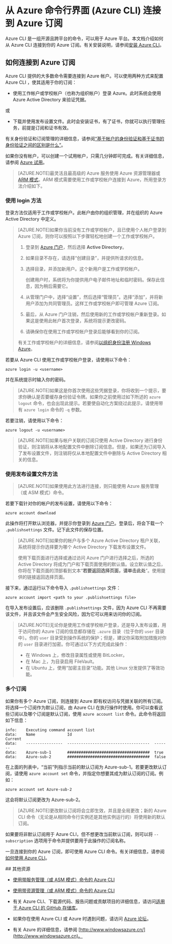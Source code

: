 <properties
	pageTitle="从 Azure 命令行界面 (Azure CLI) 登录 | Windows Azure"
	description="从 Azure 命令行界面 (Azure CLI) 连接到 Azure 订阅"
	editor="tysonn"
	manager="timlt"
	documentationCenter=""
	authors="dlepow"
	services=""/>

<tags
	ms.service="multiple"
	ms.date="06/09/2015"
	wacn.date="08/29/2015"/>

# 从 Azure 命令行界面 (Azure CLI) 连接到 Azure 订阅

Azure CLI 是一组开源且跨平台的命令，可以用于 Azure 平台。本文档介绍如何从 Azure CLI 连接到你的 Azure 订阅。有关安装说明，请参阅[安装 Azure CLI](/documentation/articles/xplat-cli-install)。

<a id="configure"></a>
## 如何连接到 Azure 订阅

Azure CLI 提供的大多数命令需要连接到 Azure 帐户。可以使用两种方式来配置 Azure CLI ，使其适用于你的订阅：

* 使用工作帐户或学校帐户（也称为组织帐户）登录 Azure。此时系统会使用 Azure Active Directory 来验证凭据。

或

* 下载并使用发布设置文件。此时会安装证书，有了证书，你就可以执行管理任务，前提是订阅和证书有效。

有关身份验证和订阅管理的详细信息，请参阅[“基于帐户的身份验证和基于证书的身份验证之间的区别是什么”][authandsub]。

如果你没有帐户，可以创建一个试用帐户，只需几分钟即可完成。有关详细信息，请参阅 [Azure 试用][free-trial]。

> [AZURE.NOTE]最灵活且最高级的 Azure 服务使用 Azure 资源管理器或 [ARM 模式](/documentation/articles/xplat-cli-azure-resource-manager)。ARM 模式需要使用工作或学校帐户连接到 Azure，所用登录方法介绍如下。

### 使用 login 方法

登录方法仅适用于工作或学校帐户。此帐户由你的组织管理，并在组织的 Azure Active Directory 中定义。

> [AZURE.NOTE]如果你当前没有工作或学校帐户，且已使用个人帐户登录到 Azure 订阅，则你可以按照以下步骤轻松地创建一个工作或学校帐户。
>
> 1. 登录到 [Azure 门户][portal]，然后选择 **Active Directory**。
>
> 2. 如果目录不存在，请选择“创建目录”，并提供所请求的信息。
>
> 3. 选择目录，并添加新用户。这个新用户是工作或学校帐户。
>
>     创建用户时，系统将为你提供用户电子邮件地址和临时密码。保存此信息，因为稍后需要它。
>
> 4. 从管理门户中，选择“设置”，然后选择“管理员”。选择“添加”，并将新用户添加为共同管理员。这样工作或学校帐户即可管理 Azure 订阅。
>
> 5. 最后，从 Azure 门户注销，然后使用新的工作或学校帐户重新登录。如果这是使用此帐户首次登录，系统将提示更改密码。
>
> 6. 请确保你在使用工作或学校帐户登录后能够看到你的订阅。
>
>有关工作或学校帐户的详细信息，请参阅[以组织身份注册 Windows Azure][signuporg]。

若要从 Azure CLI 使用工作或学校帐户登录，请使用以下命令：

	azure login -u <username>

并在系统提示时输入你的密码。

> [AZURE.NOTE]如果这是你首次使用这些凭据登录，你将收到一个提示，要求你确认是否要缓存身份验证令牌。如果你之前使用过如下所述的 `azure logout` 命令，也会出现此提示。若要使自动化方案绕过此提示，请使用带有 `azure login` 命令的 `-q` 参数。

若要注销，请使用以下命令：

	azure logout -u <username>

> [AZURE.NOTE]如果与帐户关联的订阅只使用 Active Directory 进行身份验证，则注销将从本地配置文件中删除订阅信息。但是，如果还为订阅导入了发布设置文件，则注销将仅从本地配置文件中删除与 Active Directory 相关的信息。

### 使用发布设置文件方法

> [AZURE.NOTE]如果使用此方法进行连接，则只能使用 Azure 服务管理（或 ASM 模式）命令。

若要下载针对你的帐户的发布设置，请使用以下命令：

	azure account download

此操作将打开默认浏览器，并提示你登录到 [Azure 门户][portal]。登录后，将会下载一个 `.publishsettings` 文件。记下此文件的保存位置。

> [AZURE.NOTE]如果你的帐户与多个 Azure Active Directory 租户关联，系统将提示你选择要为哪个 Active Directory 下载发布设置文件。
>
> 使用下载页面进行选择或通过访问 Azure 门户进行选择之后，所选的 Active Directory 将成为门户和下载页面使用的默认值。设立默认值之后，你将在下载页面的顶部看到文本“__若要返回选择页面，请单击此处__”。使用提供的链接返回选择页面。

接下来，通过运行以下命令导入 `.publishsettings` 文件：

	azure account import <path to your .publishsettings file>

在导入发布设置后，应该删除 `.publishsettings` 文件，因为 Azure CLI 不再需要该文件，并且该文件会产生安全风险，因为它可以用来访问你的订阅。

> [AZURE.NOTE]无论你是使用工作或学校帐户登录，还是导入发布设置，用于访问你的 Azure 订阅的信息都存储在 `.azure` 目录（位于你的 `user` 目录中）。你的 `user` 目录受到操作系统的保护；但是，建议你采取附加措施对你的 `user` 目录进行加密。你可通过以下方式完成此操作：
>
> * 在 Windows 上，修改目录属性或使用 BitLocker。
> * 在 Mac 上，为目录启用 FileVault。
> * 在 Ubuntu 上，使用“加密主目录”功能。其他 Linux 分发提供了等效功能。

### 多个订阅

如果你有多个 Azure 订阅，则连接到 Azure 即有权访问与凭据关联的所有订阅。将选择一个订阅作为默认订阅，由 Azure CLI 在执行操作时使用。你可以查看这些订阅以及哪个订阅是默认订阅，使用 `azure account list` 命令。此命令将返回如下信息：

	info:    Executing command account list
	data:    Name              Id                                    Current
	data:    ----------------  ------------------------------------  -------
	data:    Azure-sub-1       ####################################  true
	data:    Azure-sub-2       ####################################  false

在上面的列表中，“当前”列指示当前的默认订阅为 Azure-sub-1。若要更改默认订阅，请使用 `azure account set` 命令，并指定你想要其成为默认订阅的订阅。例如：

	azure account set Azure-sub-2

这会将默认订阅更改为 Azure-sub-2。

> [AZURE.NOTE]更改默认订阅将会立即生效，并且是全局更改；新的 Azure CLI 命令（无论是从相同命令行实例还是其他实例运行的）将使用新的默认订阅。

如果要将非默认订阅用于 Azure CLI，但不想更改当前默认订阅，则可以将 `--subscription` 选项用于命令并提供要用于此操作的订阅名称。

一旦连接到你的 Azure 订阅，即可使用 Azure CLI 命令。有关详细信息，请参阅[如何使用 Azure CLI](/documentation/articles/xplat-cli)。

<a id="additional-resources">
## 其他资源

* [使用带服务管理（或 ASM 模式）命令的 Azure CLI][cliasm]

* [使用带资源管理（或 ARM 模式）命令的 Azure CLI][cliarm]

* 有关 Azure CLI、下载源代码、报告问题或贡献项目的详细信息，请访问[适用于 Azure CLI 的 GitHub 存储库](https://github.com/azure/azure-xplat-cli)。

* 如果你在使用 Azure CLI 或 Azure 时遇到问题，请访问 [Azure 论坛](https://social.msdn.microsoft.com/Forums/zh-cn/home)。

* 有关 Azure 的详细信息，请参阅 [http://www.windowsazure.cn/](http://www.windowsazure.cn)。





[authandsub]: http://msdn.microsoft.com/zh-cn/library/windowsazure/hh531793.aspx#BKMK_AccountVCert
[free-trial]: http://www.windowsazure.cn/pricing/1rmb-trial/
[portal]: https://manage.windowsazure.cn
[signuporg]: /documentation/articles/sign-up-organization
[cliasm]: /documentation/articles/virtual-machines-command-line-tools
[cliarm]: /documentation/articles/xplat-cli-azure-resource-manager

<!---HONumber=67-->